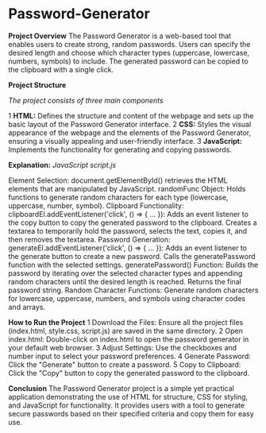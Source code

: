 # Password-Generator

**Project Overview**
The Password Generator is a web-based tool that enables users to create strong, random passwords. Users can specify the desired length and choose which character types (uppercase, lowercase, numbers, symbols) to include. The generated password can be copied to the clipboard with a single click.

**Project Structure**

_The project consists of three main components_

1 **HTML:** Defines the structure and content of the webpage and sets up the basic layout of the Password Generator interface.
2 **CSS:** Styles the visual appearance of the webpage and the elements of the Password Generator, ensuring a visually appealing and user-friendly interface.
3 **JavaScript:** Implements the functionality for generating and copying passwords.

**Explanation:**
_JavaScript script.js_

Element Selection: document.getElementById() retrieves the HTML elements that are manipulated by JavaScript.
randomFunc Object: Holds functions to generate random characters for each type (lowercase, uppercase, number, symbol).
Clipboard Functionality:
clipboardEl.addEventListener('click', () => { ... }): Adds an event listener to the copy button to copy the generated password to the clipboard.
Creates a textarea to temporarily hold the password, selects the text, copies it, and then removes the textarea.
Password Generation:
generateEl.addEventListener('click', () => { ... }): Adds an event listener to the generate button to create a new password.
Calls the generatePassword function with the selected settings.
generatePassword() Function:
Builds the password by iterating over the selected character types and appending random characters until the desired length is reached.
Returns the final password string.
Random Character Functions: Generate random characters for lowercase, uppercase, numbers, and symbols using character codes and arrays.

**How to Run the Project**
1 Download the Files: Ensure all the project files (index.html, style.css, script.js) are saved in the same directory.
2 Open index.html: Double-click on index.html to open the password generator in your default web browser.
3 Adjust Settings: Use the checkboxes and number input to select your password preferences.
4 Generate Password: Click the "Generate" button to create a password.
5 Copy to Clipboard: Click the "Copy" button to copy the generated password to the clipboard.

**Conclusion**
The Password Generator project is a simple yet practical application demonstrating the use of HTML for structure, CSS for styling, and JavaScript for functionality. It provides users with a tool to generate secure passwords based on their specified criteria and copy them for easy use.
